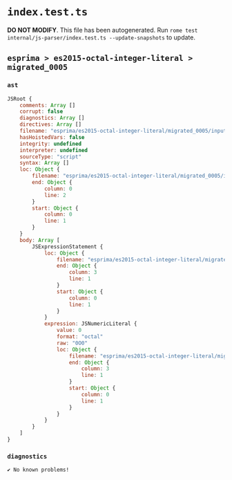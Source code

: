 # `index.test.ts`

**DO NOT MODIFY**. This file has been autogenerated. Run `rome test internal/js-parser/index.test.ts --update-snapshots` to update.

## `esprima > es2015-octal-integer-literal > migrated_0005`

### `ast`

```javascript
JSRoot {
	comments: Array []
	corrupt: false
	diagnostics: Array []
	directives: Array []
	filename: "esprima/es2015-octal-integer-literal/migrated_0005/input.js"
	hasHoistedVars: false
	integrity: undefined
	interpreter: undefined
	sourceType: "script"
	syntax: Array []
	loc: Object {
		filename: "esprima/es2015-octal-integer-literal/migrated_0005/input.js"
		end: Object {
			column: 0
			line: 2
		}
		start: Object {
			column: 0
			line: 1
		}
	}
	body: Array [
		JSExpressionStatement {
			loc: Object {
				filename: "esprima/es2015-octal-integer-literal/migrated_0005/input.js"
				end: Object {
					column: 3
					line: 1
				}
				start: Object {
					column: 0
					line: 1
				}
			}
			expression: JSNumericLiteral {
				value: 0
				format: "octal"
				raw: "0O0"
				loc: Object {
					filename: "esprima/es2015-octal-integer-literal/migrated_0005/input.js"
					end: Object {
						column: 3
						line: 1
					}
					start: Object {
						column: 0
						line: 1
					}
				}
			}
		}
	]
}
```

### `diagnostics`

```
✔ No known problems!

```
